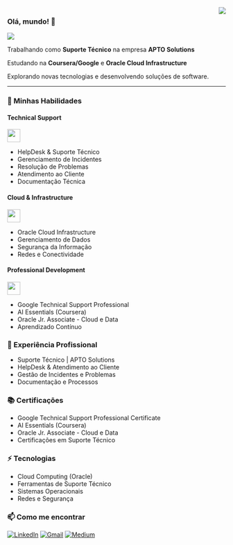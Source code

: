 
<img align='right' src="https://github-readme-stats.vercel.app/api?username=Guedesou&show_icons=true&title_color=783c00&text_color=af552e&icon_color=783c00&bg_color=f8efd4&cache_seconds=2300">

### Olá, mundo! 👋

<img src="https://img.shields.io/static/v1?label=Overview&message=Guedes&color=f8efd4&style=for-the-badge&logo=GitHub">

<p>

Trabalhando como **Suporte Técnico** na empresa **APTO Solutions**<br/>

Estudando na **Coursera/Google** e **Oracle Cloud Infrastructure**<br/>

Explorando novas tecnologias e desenvolvendo soluções de software.


</p>
<hr>

### 🚀 Minhas Habilidades

#### Technical Support
<p align="left">
<img src="https://media.giphy.com/media/WUlplcMpOCEmTGBtBW/giphy.gif" width="30">
  
- HelpDesk & Suporte Técnico
- Gerenciamento de Incidentes
- Resolução de Problemas
- Atendimento ao Cliente
- Documentação Técnica
</p>

#### Cloud & Infrastructure
<p align="left">
<img src="https://media.giphy.com/media/du3J3cXyzhj75IOgvA/giphy.gif" width="30">
  
- Oracle Cloud Infrastructure
- Gerenciamento de Dados
- Segurança da Informação
- Redes e Conectividade
</p>

#### Professional Development
<p align="left">
<img src="https://media.giphy.com/media/LnQjpWaON8nhr21vNW/giphy.gif" width="30">
  
- Google Technical Support Professional
- AI Essentials (Coursera)
- Oracle Jr. Associate - Cloud e Data
- Aprendizado Contínuo
</p>

### 💼 Experiência Profissional

- Suporte Técnico | APTO Solutions
- HelpDesk & Atendimento ao Cliente
- Gestão de Incidentes e Problemas
- Documentação e Processos

### 📚 Certificações

- Google Technical Support Professional Certificate
- AI Essentials (Coursera)
- Oracle Jr. Associate - Cloud e Data
- Certificações em Suporte Técnico

### ⚡ Tecnologias

- Cloud Computing (Oracle)
- Ferramentas de Suporte Técnico
- Sistemas Operacionais
- Redes e Segurança

### 📫 Como me encontrar

[![LinkedIn](https://img.shields.io/badge/-LINKEDIN-0077B5?style=for-the-badge&logo=linkedin&logoColor=white)](https://www.linkedin.com/in/thiago-guedes-teixeira/)
[![Gmail](https://img.shields.io/badge/-GMAIL-D14836?style=for-the-badge&logo=gmail&logoColor=white)](mailto:sradtsor@gmail.com)
[![Medium](https://img.shields.io/badge/-MEDIUM-000000?style=for-the-badge&logo=medium&logoColor=white)](https://medium.com/@guedesou)

